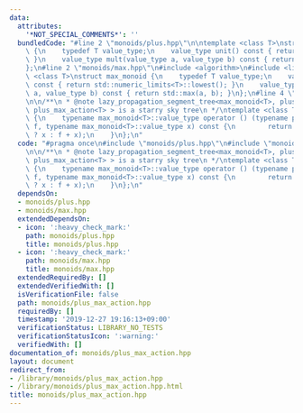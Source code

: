 ```yaml
---
data:
  attributes:
    '*NOT_SPECIAL_COMMENTS*': ''
  bundledCode: "#line 2 \"monoids/plus.hpp\"\n\ntemplate <class T>\nstruct plus_monoid\
    \ {\n    typedef T value_type;\n    value_type unit() const { return value_type();\
    \ }\n    value_type mult(value_type a, value_type b) const { return a + b; }\n\
    };\n#line 2 \"monoids/max.hpp\"\n#include <algorithm>\n#include <limits>\n\ntemplate\
    \ <class T>\nstruct max_monoid {\n    typedef T value_type;\n    value_type unit()\
    \ const { return std::numeric_limits<T>::lowest(); }\n    value_type mult(value_type\
    \ a, value_type b) const { return std::max(a, b); }\n};\n#line 4 \"monoids/plus_max_action.hpp\"\
    \n\n/**\n * @note lazy_propagation_segment_tree<max_monoid<T>, plus_monoid<T>,\
    \ plus_max_action<T> > is a starry sky tree\n */\ntemplate <class T>\nstruct plus_max_action\
    \ {\n    typename max_monoid<T>::value_type operator () (typename plus_monoid<T>::value_type\
    \ f, typename max_monoid<T>::value_type x) const {\n        return (x == max_monoid<T>().unit()\
    \ ? x : f + x);\n    }\n};\n"
  code: "#pragma once\n#include \"monoids/plus.hpp\"\n#include \"monoids/max.hpp\"\
    \n\n/**\n * @note lazy_propagation_segment_tree<max_monoid<T>, plus_monoid<T>,\
    \ plus_max_action<T> > is a starry sky tree\n */\ntemplate <class T>\nstruct plus_max_action\
    \ {\n    typename max_monoid<T>::value_type operator () (typename plus_monoid<T>::value_type\
    \ f, typename max_monoid<T>::value_type x) const {\n        return (x == max_monoid<T>().unit()\
    \ ? x : f + x);\n    }\n};\n"
  dependsOn:
  - monoids/plus.hpp
  - monoids/max.hpp
  extendedDependsOn:
  - icon: ':heavy_check_mark:'
    path: monoids/plus.hpp
    title: monoids/plus.hpp
  - icon: ':heavy_check_mark:'
    path: monoids/max.hpp
    title: monoids/max.hpp
  extendedRequiredBy: []
  extendedVerifiedWith: []
  isVerificationFile: false
  path: monoids/plus_max_action.hpp
  requiredBy: []
  timestamp: '2019-12-27 19:16:13+09:00'
  verificationStatus: LIBRARY_NO_TESTS
  verificationStatusIcon: ':warning:'
  verifiedWith: []
documentation_of: monoids/plus_max_action.hpp
layout: document
redirect_from:
- /library/monoids/plus_max_action.hpp
- /library/monoids/plus_max_action.hpp.html
title: monoids/plus_max_action.hpp
---
```


